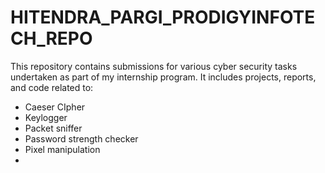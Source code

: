 # HITENDRA_PARGI_PRODIGYINFOTECH_REPO
This repository contains submissions for various cyber security tasks undertaken as part of my internship program. It includes projects, reports, and code related to:

* Caeser CIpher
* Keylogger
* Packet sniffer
* Password strength checker
*  Pixel manipulation
* 
